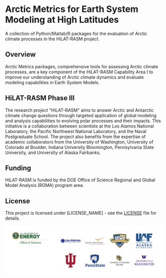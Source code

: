 # Arctic Metrics for Earth System Modeling at High Latitudes
A collection of Python/Matlab/R packages for the evaluation of Arctic climate processes in the HiLAT-RASM project.

## Overview
Arctic Metrics packages, comprehensive tools for assessing Arctic climate processes, are a key component of the HiLAT-RASM Capability Area I to improve our understanding of Arctic climate dynamics and evaluate modeling capabilities in Earth System Models.

## HiLAT-RASM Phase III 
The research project "HiLAT-RASM" aims to answer Arctic and Antarctic climate change questions through targeted application of global modeling and analysis capabilities to evolving polar processes and their impacts. This initiative is a collaboration between scientists at the Los Alamos National Laboratory, the Pacific Northwest National Laboratory, and the Naval Postgraduate School. The project also benefits from the expertise of academic collaborators from the University of Washington, University of Colorado at Boulder, Indiana University Bloomington, Pennsylvania State University, and University of Alaska Fairbanks.

## Funding
HiLAT-RASM is funded by the DOE Office of Science Regional and Global Model Analysis (RGMA) program area.

## License
This project is licensed under [LICENSE_NAME] - see the [LICENSE](LINK_TO_LICENSE) file for details.

![Profile Logo](/profile/HiLAT_RASM_institution_logo.png)

